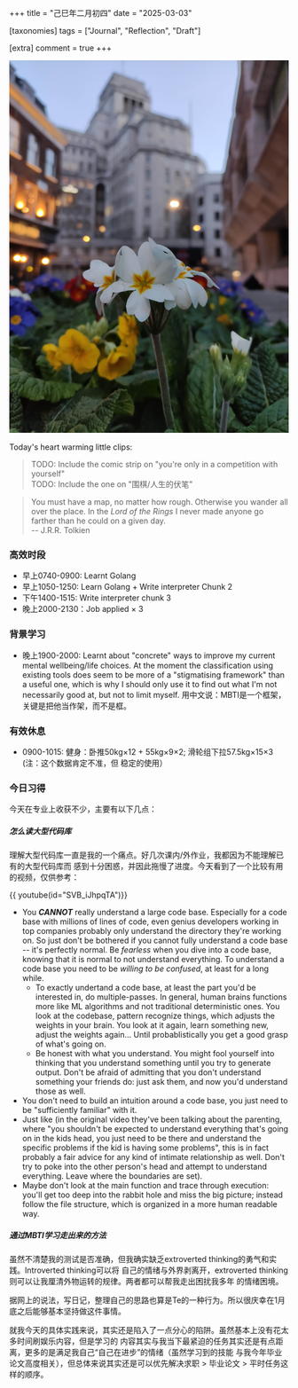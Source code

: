 +++
title = "己巳年二月初四"
date = "2025-03-03"

[taxonomies]
tags = ["Journal", "Reflection", "Draft"]

[extra]
comment = true
+++

![sneak_peak_white_flower](/img/white_flower.jpg)

Today's heart warming little clips:
> TODO: Include the comic strip on "you're only in a competition with yourself"  
> TODO: Include the one on "围棋/人生的伏笔"

> You must have a map, no matter how rough. Otherwise you wander all
> over the place. In the _Lord of the Rings_ I never made anyone go farther
> than he could on a given day.  
> -- J.R.R. Tolkien

### 高效时段
- 早上0740-0900: Learnt Golang
- 早上1050-1250: Learn Golang + Write interpreter Chunk 2
- 下午1400-1515: Write interpreter chunk 3
- 晚上2000-2130：Job applied × 3

### 背景学习
- 晚上1900-2000: Learnt about "concrete" ways to improve my current
    mental wellbeing/life choices. At the moment the classification
    using existing tools does seem to be more of a "stigmatising
    framework" than a useful one, which is why I should only use it
    to find out what I'm not necessarily good at, but not to limit myself.
    用中文说：MBTI是一个框架，关键是把他当作架，而不是框。

### 有效休息
- 0900-1015: 健身：卧推50kg×12 + 55kg×9×2; 滑轮组下拉57.5kg×15×3 (注：这个数据肯定不准，但
    稳定的使用）

### 今日习得

今天在专业上收获不少，主要有以下几点：

##### 怎么读大型代码库
理解大型代码库一直是我的一个痛点。好几次课内/外作业，我都因为不能理解已有的大型代码库而
感到十分困惑，并因此拖慢了进度。今天看到了一个比较有用的视频，仅供参考：

{{ youtube(id="SVB_iJhpqTA")}}

- You ***CANNOT*** really understand a large code base. Especially for a code base
    with millions of lines of code, even genius developers working in top
    companies probably only understand the directory they're working on. So
    just don't be bothered if you cannot fully understand a code base -- it's perfectly normal.
    Be *fearless* when you dive into a code base, knowing that it is normal to not understand
    everything. To understand a code base you need to be *willing to be confused*, at least for
    a long while.
    - To exactly undertand a code base, at least the part you'd be interested in, do multiple-passes.
        In general, human brains functions more like ML algorithms and not traditional deterministic
        ones. You look at the codebase, pattern recognize things, which adjusts the weights in your
        brain. You look at it again, learn something new, adjust the weights again... Until probablistically
        you get a good grasp of what's going on.
    - Be honest with what you understand. You might fool yourself into thinking that you understand
        something until you try to generate output. Don't be afraid of admitting that you don't understand
        something your friends do: just ask them, and now you'd understand those as well.
- You don't need to build an intuition around a code base, you just need to be "sufficiently familiar"
    with it.
- Just like (in the original video they've been talking about the parenting, where "you shouldn't
    be expected to understand everything that's going on in the kids head, you just need to be
    there and understand the specific problems if the kid is having some problems", this is in fact
    probably a fair advice for any kind of intimate relationship as well. Don't try to poke into
    the other person's head and attempt to understand everything. Leave where the boundaries are set).
- Maybe don't look at the main function and trace through execution: you'll get too deep into the
    rabbit hole and miss the big picture; instead follow the file structure, which is organized
    in a more human readable way.

##### 通过MBTI学习走出来的方法

虽然不清楚我的测试是否准确，但我确实缺乏extroverted thinking的勇气和实践。Introverted thinking可以将
自己的情绪与外界剥离开，extroverted thinking则可以让我厘清外物运转的规律。两者都可以帮我走出困扰我多年
的情绪困境。

据网上的说法，写日记，整理自己的思路也算是Te的一种行为。所以很庆幸在1月底之后能够基本坚持做这件事情。

就我今天的具体实践来说，其实还是陷入了一点分心的陷阱。虽然基本上没有花太多时间刷娱乐内容，但是学习的
内容其实与我当下最紧迫的任务其实还是有点距离，更多的是满足我自己“自己在进步”的情绪（虽然学习到的技能
与我今年毕业论文高度相关），但总体来说其实还是可以优先解决求职 > 毕业论文 > 平时任务这样的顺序。
